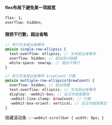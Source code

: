 #### flex布局下避免某一项超宽
```css
flex: 1;
overflow: hidden;
```
#### 限若干行数，超出省略
```scss
// 单行文本超出省略号
@mixin single-row-ellipsis {
  text-overflow: ellipsis; // 文本超出省略号
  overflow: hidden; // 超出部分隐藏
  white-space: nowrap; // 超出不换行
}

// 多行文本超出省略号 $rowCount 行数
@mixin multiple-row-ellipsis($rowCount) {
  overflow: hidden; // 超出隐藏
  text-overflow: ellipsis; // 文本超出省略号
  display: -webkit-box; // 反正你就是要加
  -webkit-line-clamp: $rowCount; // 行数
  -webkit-box-orient: vertical; // 反正你就是要加
}
```

隐藏滚动条
`::-webkit-scrollbar { width: 0px; }`